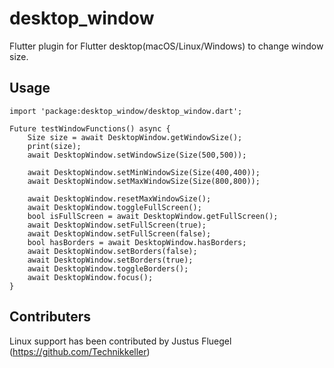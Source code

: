 # desktop_window

Flutter plugin for Flutter desktop(macOS/Linux/Windows) to change window size.


## Usage
```
import 'package:desktop_window/desktop_window.dart';

Future testWindowFunctions() async {
    Size size = await DesktopWindow.getWindowSize();
    print(size);
    await DesktopWindow.setWindowSize(Size(500,500));

    await DesktopWindow.setMinWindowSize(Size(400,400));
    await DesktopWindow.setMaxWindowSize(Size(800,800));

    await DesktopWindow.resetMaxWindowSize();
    await DesktopWindow.toggleFullScreen();
    bool isFullScreen = await DesktopWindow.getFullScreen();
    await DesktopWindow.setFullScreen(true);
    await DesktopWindow.setFullScreen(false);
    bool hasBorders = await DesktopWindow.hasBorders;
    await DesktopWindow.setBorders(false);
    await DesktopWindow.setBorders(true);
    await DesktopWindow.toggleBorders();
    await DesktopWindow.focus();
}
```


## Contributers

Linux support has been contributed by Justus Fluegel (https://github.com/Technikkeller)

